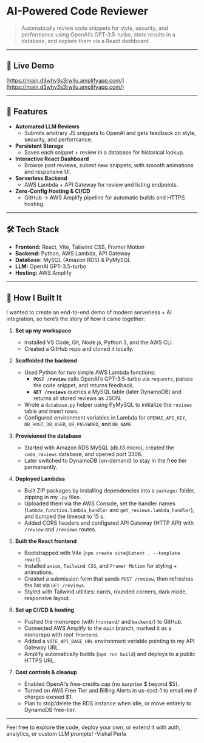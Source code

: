 # AI-Powered Code Reviewer

> Automatically review code snippets for style, security, and performance using OpenAI’s GPT-3.5-turbo, store results in a database, and explore them via a React dashboard.

---

## 🔗 Live Demo

[https://main.d3why3s3rwilu.amplifyapp.com/](https://main.d3why3s3rwilu.amplifyapp.com/)

---

## 🚀 Features

- **Automated LLM Reviews**  
  - Submits arbitrary JS snippets to OpenAI and gets feedback on style, security, and performance.
- **Persistent Storage**  
  - Saves each snippet + review in a database for historical lookup.
- **Interactive React Dashboard**  
  - Browse past reviews, submit new snippets, with smooth animations and responsive UI.
- **Serverless Backend**  
  - AWS Lambda + API Gateway for review and listing endpoints.
- **Zero-Config Hosting & CI/CD**  
  - GitHub → AWS Amplify pipeline for automatic builds and HTTPS hosting.

---

## 🛠️ Tech Stack

- **Frontend:** React, Vite, Tailwind CSS, Framer Motion  
- **Backend:** Python, AWS Lambda, API Gateway  
- **Database:** MySQL (Amazon RDS) & PyMySQL  
- **LLM:** OpenAI GPT-3.5-turbo  
- **Hosting:** AWS Amplify

---

## 🚧 How I Built It

I wanted to create an end-to-end demo of modern serverless + AI integration, so here’s the story of how it came together:

1. **Set up my workspace**  
   - Installed VS Code, Git, Node.js, Python 3, and the AWS CLI.  
   - Created a GitHub repo and cloned it locally.

2. **Scaffolded the backend**  
   - Used Python for two simple AWS Lambda functions:  
     - **`POST /review`** calls OpenAI’s GPT-3.5-turbo via `requests`, parses the code snippet, and returns feedback.  
     - **`GET /reviews`** queries a MySQL table (later DynamoDB) and returns all stored reviews as JSON.  
   - Wrote a `database.py` helper using PyMySQL to initialize the `reviews` table and insert rows.
   - Configured environment variables in Lambda for `OPENAI_API_KEY`, `DB_HOST`, `DB_USER`, `DB_PASSWORD`, and `DB_NAME`.

3. **Provisioned the database**  
   - Started with Amazon RDS MySQL (db.t3.micro), created the `code_reviews` database, and opened port 3306.  
   - Later switched to DynamoDB (on-demand) to stay in the free tier permanently.

4. **Deployed Lambdas**  
   - Built ZIP packages by installing dependencies into a `package/` folder, zipping in my `.py` files.  
   - Uploaded them via the AWS Console, set the handler names (`lambda_function.lambda_handler` and `get_reviews.lambda_handler`), and bumped the timeout to 15 s.  
   - Added CORS headers and configured API Gateway (HTTP API) with `/review` and `/reviews` routes.

5. **Built the React frontend**  
   - Bootstrapped with Vite (`npm create vite@latest . --template react`).  
   - Installed `axios`, `Tailwind CSS`, and `Framer Motion` for styling + animations.  
   - Created a submission form that sends `POST /review`, then refreshes the list via `GET /reviews`.  
   - Styled with Tailwind utilities: cards, rounded corners, dark mode, responsive layout.

6. **Set up CI/CD & hosting**  
   - Pushed the monorepo (with `frontend/` and `backend/`) to GitHub.  
   - Connected AWS Amplify to the `main` branch, marked it as a monorepo with root `frontend`.  
   - Added a `VITE_API_BASE_URL` environment variable pointing to my API Gateway URL.  
   - Amplify automatically builds (`npm run build`) and deploys to a public HTTPS URL.

7. **Cost controls & cleanup**  
   - Enabled OpenAI’s free-credits cap (no surprise $ beyond $5).  
   - Turned on AWS Free Tier and Billing Alerts in us-east-1 to email me if charges exceed $1.  
   - Plan to stop/delete the RDS instance when idle, or move entirely to DynamoDB free-tier.

---

Feel free to explore the code, deploy your own, or extend it with auth, analytics, or custom LLM prompts! 
-Vishal Perla
